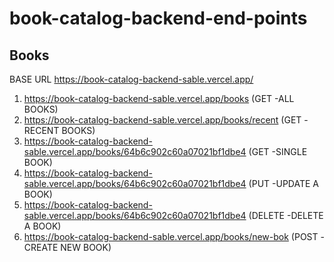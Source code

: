 # book-catalog-backend-end-points

## Books

 BASE URL   https://book-catalog-backend-sable.vercel.app/

1. https://book-catalog-backend-sable.vercel.app/books  (GET -ALL BOOKS)
2. https://book-catalog-backend-sable.vercel.app/books/recent (GET -RECENT BOOKS)
3. https://book-catalog-backend-sable.vercel.app/books/64b6c902c60a07021bf1dbe4 (GET -SINGLE BOOK)
4. https://book-catalog-backend-sable.vercel.app/books/64b6c902c60a07021bf1dbe4  (PUT -UPDATE A BOOK)
5. https://book-catalog-backend-sable.vercel.app/books/64b6c902c60a07021bf1dbe4 (DELETE -DELETE A BOOK)
6. https://book-catalog-backend-sable.vercel.app/books/new-bok (POST -CREATE NEW BOOK)
